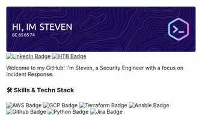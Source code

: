![Header](assets/github-header-image.png)
[![LinkedIn Badge](https://img.shields.io/badge/LinkedIn-0077B5?style=for-the-badge&logo=linkedin&logoColor=white)](https://www.linkedin.com/in/stevenseguinot/)
[![HTB Badge](https://img.shields.io/badge/HackTheBox-111927?style=for-the-badge&logo=Hack%20The%20Box&logoColor=9FEF00
)]()

Welcome to my GitHub! I'm Steven, a Security Engineer with a focus on Incident Response.

### 🛠 Skills & Techn Stack
![AWS Badge](https://img.shields.io/badge/Amazon_AWS-FF9900?style=for-the-badge&logo=amazonaws&logoColor=white)
![GCP Badge](https://img.shields.io/badge/Google_Cloud-4285F4?style=for-the-badge&logo=google-cloud&logoColor=white)
![Terraform Badge](https://img.shields.io/badge/Terraform-7B42BC?style=for-the-badge&logo=terraform&logoColor=white)
![Ansble Badge](https://img.shields.io/badge/Ansible-000000?style=for-the-badge&logo=ansible&logoColor=white)
![Github Badge](https://img.shields.io/badge/GitHub-100000?style=for-the-badge&logo=github&logoColor=white)
![Python Badge](https://img.shields.io/badge/Python-FFD43B?style=for-the-badge&logo=python&logoColor=blue)
![Jira Badge](https://img.shields.io/badge/Jira-0052CC?style=for-the-badge&logo=Jira&logoColor=white)
